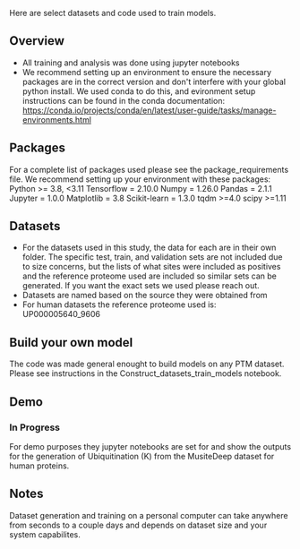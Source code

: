
Here are select datasets and code used to train models. 

## Overview
- All training and analysis was done using jupyter notebooks
- We recommend setting up an environment to ensure the necessary packages are in the correct version and don't interfere with your global python install. We used conda to do this, and evironment setup instructions can be found in the conda documentation: https://conda.io/projects/conda/en/latest/user-guide/tasks/manage-environments.html

## Packages
For a complete list of packages used please see the package_requirements file. We recommend setting up your environment with these packages:
Python >= 3.8, <3.11
Tensorflow = 2.10.0
Numpy = 1.26.0
Pandas = 2.1.1
Jupyter = 1.0.0
Matplotlib = 3.8
Scikit-learn = 1.3.0
tqdm  >=4.0
scipy >=1.11

## Datasets
- For the datasets used in this study, the data for each are in their own folder. The specific test, train, and validation sets are not included due to size concerns, but the lists of what sites were included as positives and the reference proteome used are included so similar sets can be generated. If you want the exact sets we used please reach out. 
- Datasets are named based on the source they were obtained from
- For human datasets the reference proteome used is: UP000005640_9606

## Build your own model
The code was made general enought to build models on any PTM dataset. Please see instructions in the Construct_datasets_train_models notebook. 

## Demo
### In Progress
For demo purposes they jupyter notebooks are set for and show the outputs for the generation of Ubiquitination (K) from the MusiteDeep dataset for human proteins. 

## Notes
Dataset generation and training on a personal computer can take anywhere from seconds to a couple days and depends on dataset size and your system capabilites. 
